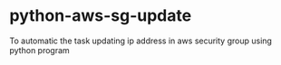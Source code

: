 # python-aws-sg-update
To automatic the task updating ip address in aws security group using python program 

